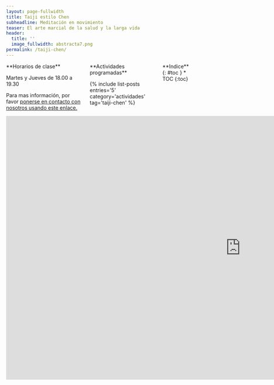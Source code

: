 ```yaml
---
layout: page-fullwidth
title: Taiji estilo Chen
subheadline: Meditación en movimiento
teaser: El arte marcial de la salud y la larga vida
header:
  title: ''
  image_fullwidth: abstracta7.png
permalink: /taiji-chen/
---
```

<div class="row">
<div class="medium-4 medium-push-8 columns" markdown="1">
<div class="panel radius" markdown="1">
**Horarios de clase**

Martes y Jueves de 18.00 a 19.30

Para mas información, por favor [ponerse en contacto con nosotros usando este enlace.](/Haole/contacto/)
</div>
<div class="panel radius" markdown="1">
**Actividades programadas**

{% include list-posts entries='5' category='actividades' tag='taiji-chen' %}

</div>
<div class="panel radius" markdown="1">
**Indice**
{: #toc }
*  TOC
{:toc}
</div>
</div><!-- /.medium-4.columns -->

<div class="medium-8 medium-pull-4 columns" markdown="1">

<div class="flex-video">
   <iframe width="1280" height="720" src="https://www.youtube.com/embed/qDFSkzZ4P4k" frameborder="0" allowfullscreen></iframe>
</div>

</div>
</div>

